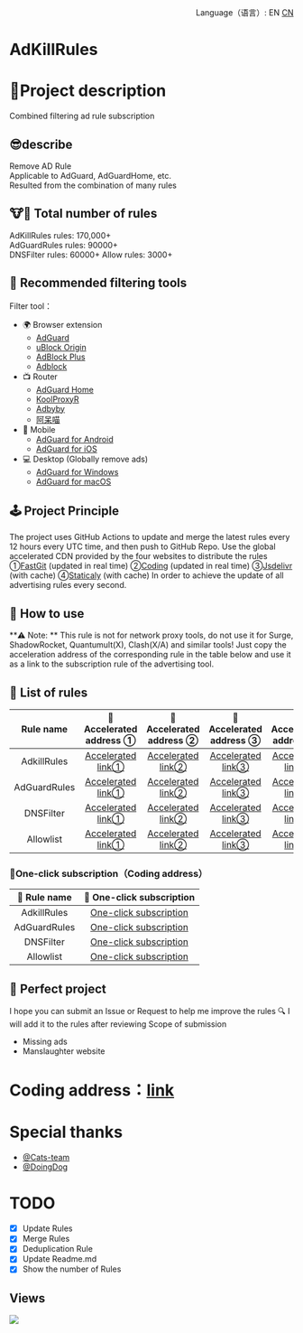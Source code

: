 <div align="right">
Language（语言）:
  EN
  <a title="Chinese" href="/README.md">CN</a>
</div>

# AdKillRules
# 🎤Project description
 Combined filtering ad rule subscription
## 😎describe
Remove AD Rule<br/>
Applicable to AdGuard, AdGuardHome, etc.<br/>
Resulted from the combination of many rules<br/>

## 🐮🍺 Total number of rules
 AdKillRules rules: 170,000+<br/>
 AdGuardRules rules: 90000+<br/>
 DNSFilter rules: 60000+
 Allow rules: 3000+

## 🔖 Recommended filtering tools

Filter tool：
* 🌍 Browser extension
  * [AdGuard](https://adguard.com)
  * [uBlock Origin](https://github.com/gorhill/uBlock)
  * [AdBlock Plus](https://adblockplus.org)
  * [Adblock](https://getadblock.com)
* 📺 Router
  * [AdGuard Home](https://adguard.com/zh_cn/adguard-home/overview.html)
  * [KoolProxyR](https://github.com/user1121114685/koolproxyR)
  * [Adbyby](http://www.adbyby.com/)
  * [阿呆喵](http://www.admflt.com)
* 📱 Mobile
  * [AdGuard for Android](https://adguard.com/zh_cn/adguard-android/overview.html)
  * [AdGuard for iOS](https://adguard.com/zh_cn/adguard-ios/overview.html)
* 💻 Desktop (Globally remove ads)
  * [AdGuard for Windows](https://adguard.com/zh_cn/adguard-windows/overview.html)
  * [AdGuard for macOS](https://adguard.com/zh_cn/adguard-mac/overview.html)

## 🕹 Project Principle
 The project uses GitHub Actions to update and merge the latest rules every 12 hours every UTC time, and then push to GitHub Repo.
 Use the global accelerated CDN provided by the four websites to distribute the rules
 ①[FastGit](https://fastgit.org) (updated in real time)
 ②[Coding](https://coding.net) (updated in real time)
 ③[Jsdelivr](https://www.jsdelivr.net) (with cache)
 ④[Staticaly](https://staticaly.io) (with cache)
 In order to achieve the update of all advertising rules every second.

## 🍔 How to use
 **⚠️ Note: ** This rule is not for network proxy tools, do not use it for Surge, ShadowRocket, Quantumult(X), Clash(X/A) and similar tools!
 Just copy the acceleration address of the corresponding rule in the table below and use it as a link to the subscription rule of the advertising tool.

## 📃 List of rules

|   Rule name   | 🚀 Accelerated address ① | 🚀 Accelerated address  ② | 🚀 Accelerated address ③ | 🚀 Accelerated address ④ |
|  :----:  | :----:  | :----:  |  :----:  |  :----:  |
| AdkillRules | [Accelerated link①](https://raw.fastgit.org/Cats-Team/AdRules/main/AdKillRules.txt) |[Accelerated link②](https://cats-team.coding.net/p/adguard/d/AdRules/git/raw/main/AdKillRules.txt) |[Accelerated link③](https://cdn.jsdelivr.net/gh/Cats-Team/AdRules@latest/AdKillRules.txt) |[Accelerated link④](https://cdn.staticaly.com/gh/Cats-Team/AdRules@latest/AdKillRules.txt)|
| AdGuardRules | [Accelerated link①](https://raw.fastgit.org/Cats-Team/AdRules/main/adguard.txt) | [Accelerated link②](https://cats-team.coding.net/p/adguard/d/AdRules/git/raw/main/adguard.txt)|[Accelerated link③](https://cdn.jsdelivr.net/gh/Cats-Team/AdRules@latest/adguard.txt) |[Accelerated link④](https://cdn.staticaly.com/gh/Cats-Team/AdRules@latest/adguard.txt) |
| DNSFilter | [Accelerated link①](https://raw.fastgit.org/Cats-Team/AdRules/main/dns.txt) | [Accelerated link②](https://cats-team.coding.net/p/adguard/d/AdRules/git/raw/main/dns.txt) | [Accelerated link③](https://cdn.jsdelivr.net/gh/Cats-Team/AdRules@main/dns.txt) |[Accelerated link④](https://cdn.staticaly.com/gh/Cats-Team/AdRules/main/dns.txt)|
| Allowlist|[Accelerated link①](https://raw.fastgit.org/Cats-Team/AdRules/main/allow.txt)|[Accelerated link②](https://cats-team.coding.net/p/adguard/d/AdRules/git/raw/main/allow.txt)|[Accelerated link③](https://cdn.jsdelivr.net/gh/Cats-Team/AdRules@main/allow.txt)|[Accelerated link④](https://cdn.staticaly.com/gh/Cats-Team/AdRules/main/allow.txt)|

### 🚀One-click subscription（Coding address）
| 📃 Rule name   | 🚀 One-click subscription |
|  :----:  | :----:  |
|AdkillRules | [One-click subscription](https://subscribe.adblockplus.org/?location=https://cats-team.coding.net/p/adguard/d/AdRules/git/raw/main/AdKillRules.txt) |
|AdGuardRules | [One-click subscription](https://subscribe.adblockplus.org/?location=https://cats-team.coding.net/p/adguard/d/AdRules/git/raw/main/adguard.txt) |
|DNSFilter | [One-click subscription](https://subscribe.adblockplus.org/?location=https://cats-team.coding.net/p/adguard/d/AdRules/git/raw/main/dns.txt) |
|Allowlist | [One-click subscription](https://subscribe.adblockplus.org/?location=https://cats-team.coding.net/p/adguard/d/AdRules/git/raw/main/allow.txt) |

## 🚛 Perfect project

I hope you can submit an Issue or Request to help me improve the rules 🔍 I will add it to the rules after reviewing
   Scope of submission
 - Missing ads
 - Manslaughter website
# Coding address：[link](https://cats-team.coding.net/public/adguard/AdRules/git/files)
# Special thanks
* [@Cats-team](https://github.com/Cats-Team)
* [@DoingDog](https://github.com/DoingDog)

# TODO
- [x] Update Rules  
- [x] Merge Rules  
- [x] Deduplication Rule  
- [x] Update Readme.md
- [x] Show the number of Rules  
## Views
![](http://profile-counter.glitch.me/cats-team/count.svg)
